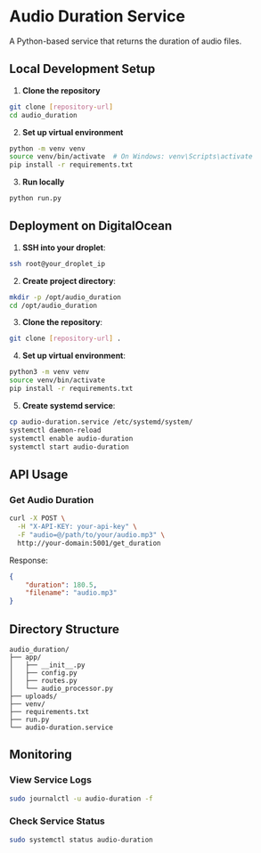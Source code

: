 # Audio Duration Service

A Python-based service that returns the duration of audio files.

## Local Development Setup

1. **Clone the repository**
```bash
git clone [repository-url]
cd audio_duration
```

2. **Set up virtual environment**
```bash
python -m venv venv
source venv/bin/activate  # On Windows: venv\Scripts\activate
pip install -r requirements.txt
```

3. **Run locally**
```bash
python run.py
```

## Deployment on DigitalOcean

1. **SSH into your droplet**:
```bash
ssh root@your_droplet_ip
```

2. **Create project directory**:
```bash
mkdir -p /opt/audio_duration
cd /opt/audio_duration
```

3. **Clone the repository**:
```bash
git clone [repository-url] .
```

4. **Set up virtual environment**:
```bash
python3 -m venv venv
source venv/bin/activate
pip install -r requirements.txt
```

5. **Create systemd service**:
```bash
cp audio-duration.service /etc/systemd/system/
systemctl daemon-reload
systemctl enable audio-duration
systemctl start audio-duration
```

## API Usage

### Get Audio Duration
```bash
curl -X POST \
  -H "X-API-KEY: your-api-key" \
  -F "audio=@/path/to/your/audio.mp3" \
  http://your-domain:5001/get_duration
```

Response:
```json
{
    "duration": 180.5,
    "filename": "audio.mp3"
}
```

## Directory Structure
```
audio_duration/
├── app/
│   ├── __init__.py
│   ├── config.py
│   ├── routes.py
│   └── audio_processor.py
├── uploads/
├── venv/
├── requirements.txt
├── run.py
└── audio-duration.service
```

## Monitoring

### View Service Logs
```bash
sudo journalctl -u audio-duration -f
```

### Check Service Status
```bash
sudo systemctl status audio-duration
```